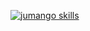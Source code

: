 [![jumango skills](https://skillicons.dev/icons?i=ableton,actix,clojure,emacs,linux,lua,pytorch,rust,solidity,ts,wasm,zig)](https://skillicons.dev)
